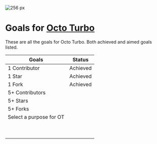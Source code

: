 ![256 px](https://user-images.githubusercontent.com/36637989/44937318-90ad0280-ad70-11e8-8876-ae6bb0e4757b.png)

# Goals for [Octo Turbo]()

These are all the goals for Octo Turbo. Both achieved and aimed goals listed.

| Goals  | Status  |
|---|---|
| 1 Contributor  | Achieved  |
| 1 Star  | Achieved  |
|  1 Fork | Achieved  |
| 5+ Contributors  |   |
| 5+ Stars  |   |
| 5+ Forks |   |
| Select a purpose for OT  |   |
|   |   |
|   |   |
|   |   |
|   |   |
|   |   |
|   |   |
|   |   |
|   |   |
|   |   |